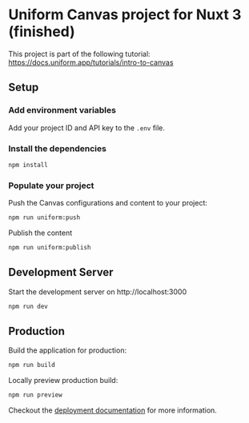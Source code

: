 # Uniform Canvas project for Nuxt 3 (finished)

This project is part of the following tutorial: https://docs.uniform.app/tutorials/intro-to-canvas

## Setup

### Add environment variables

Add your project ID and API key to the `.env` file.

### Install the dependencies

```bash
npm install
```

### Populate your project

Push the Canvas configurations and content to your project:

```bash
npm run uniform:push
```

Publish the content

```bash
npm run uniform:publish
```

## Development Server

Start the development server on http://localhost:3000

```bash
npm run dev
```

## Production

Build the application for production:

```bash
npm run build
```

Locally preview production build:

```bash
npm run preview
```

Checkout the [deployment documentation](https://v3.nuxtjs.org/guide/deploy/presets) for more information.
